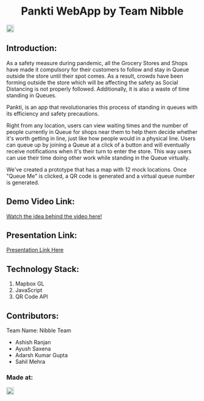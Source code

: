<h1 align="center">Pankti WebApp by Team Nibble</h1>
<p align="center">
</p>

<a href="https://hack36.com"> <img src="http://bit.ly/BuiltAtHack36" height=20px> </a>


## Introduction:
  As a safety measure during pandemic, all the Grocery Stores and Shops have made it compulsory for their customers to follow and stay in Queue outside the store until their spot comes. As a result, crowds have been forming outside the store which will be affecting the safety as Social Distancing is not properly followed. Additionally, it is also a waste of time standing in Queues.

Pankti, is an app that revolutionaries this process of standing in queues with its efficiency and safety precautions.

Right from any location, users can view waiting times and the number of people currently in Queue for shops near them to help them decide whether it's worth getting in line, just like how people would in a physical line. Users can queue up by joining a Queue at a click of a button and will eventually receive notifications when it's their turn to enter the store. This way users can use their time doing other work while standing in the Queue virtually.

We've created a prototype that has a map with 12 mock locations. Once "Queue Me" is clicked, a QR code is generated and a virtual queue number is generated.
  
## Demo Video Link:
  <a href="https://drive.google.com/drive/folders/1U_opOFTy2GnLIZq2_dxe_LVUeHhQE6qb?usp=sharing">Watch the idea behind the video here!</a>
  
## Presentation Link:
  <a href="https://docs.google.com/presentation/d/1kQymoBucpWxvub7icRd0pLA-XqP0cHVPw9-IQc2oB4E/edit?usp=sharing">Presentation Link Here</a>
  

## Technology Stack:
  1) Mapbox GL
  2) JavaScript
  3) QR Code API

## Contributors:

Team Name: Nibble Team

* Ashish Ranjan
* Ayush Saxena
* Adarsh Kumar Gupta
* Sahil Mehra


### Made at:
<a href="https://hack36.com"> <img src="http://bit.ly/BuiltAtHack36" height=20px> </a>